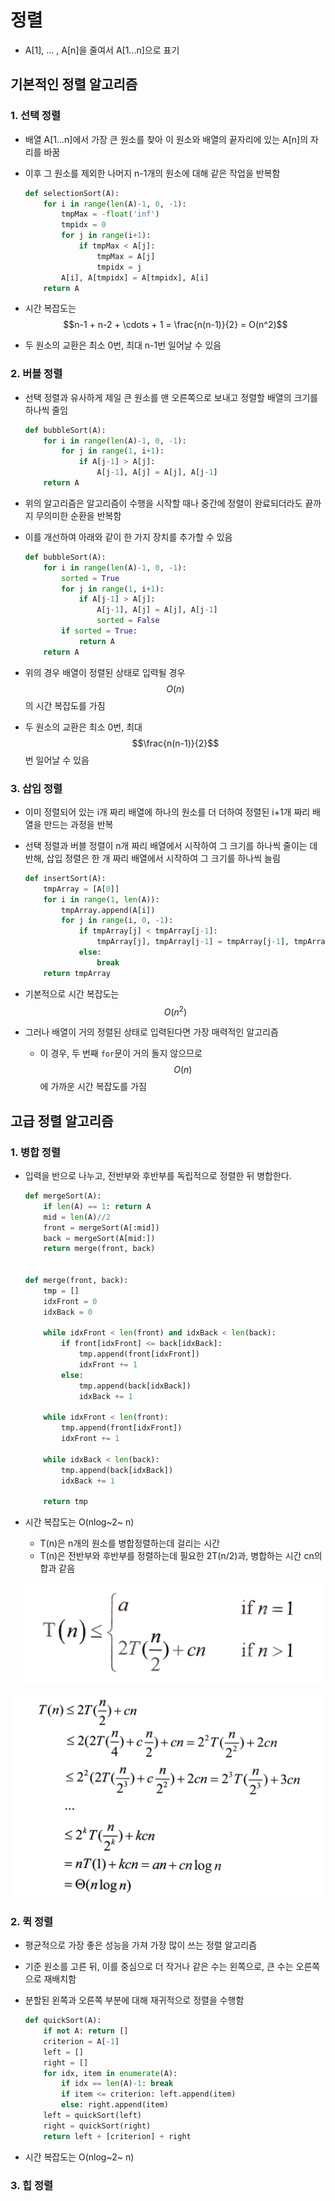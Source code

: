 # 정렬

- A[1], ... , A[n]을 줄여서 A[1...n]으로 표기

## 기본적인 정렬 알고리즘

### 1. 선택 정렬

- 배열 A[1...n]에서 가장 큰 원소를 찾아 이 원소와 배열의 끝자리에 있는 A[n]의 자리를 바꿈

- 이후 그 원소를 제외한 나머지 n-1개의 원소에 대해 같은 작업을 반복함

  ```python
  def selectionSort(A):
      for i in range(len(A)-1, 0, -1):
          tmpMax = -float('inf')
          tmpidx = 0
          for j in range(i+1):
              if tmpMax < A[j]:
                  tmpMax = A[j]
                  tmpidx = j
          A[i], A[tmpidx] = A[tmpidx], A[i]
      return A
  ```

- 시간 복잡도는 $$n-1 + n-2 + \cdots + 1 = \frac{n(n-1)}{2} = O(n^2)$$

- 두 원소의 교환은 최소 0번, 최대 n-1번 일어날 수 있음



### 2. 버블 정렬

- 선택 정렬과 유사하게 제일 큰 원소를 맨 오른쪽으로 보내고 정렬할 배열의 크기를 하나씩 줄임

  ```python
  def bubbleSort(A):
      for i in range(len(A)-1, 0, -1):
          for j in range(1, i+1):
              if A[j-1] > A[j]:
                  A[j-1], A[j] = A[j], A[j-1]
      return A
  ```

- 위의 알고리즘은 알고리즘이 수행을 시작할 때나 중간에 정렬이 완료되더라도 끝까지 무의미한 순환을 반복함

- 이를 개선하여 아래와 같이 한 가지 장치를 추가할 수 있음

  ```python
  def bubbleSort(A):
      for i in range(len(A)-1, 0, -1):
          sorted = True
          for j in range(1, i+1):
              if A[j-1] > A[j]:
                  A[j-1], A[j] = A[j], A[j-1]
                  sorted = False
          if sorted = True:
              return A
      return A
  ```

- 위의 경우 배열이 정렬된 상태로 입력될 경우 $$O(n)$$의 시간 복잡도를 가짐
- 두 원소의 교환은 최소 0번, 최대 $$\frac{n(n-1)}{2}$$번 일어날 수 있음



### 3. 삽입 정렬

- 이미 정렬되어 있는 i개 짜리 배열에 하나의 원소를 더 더하여 정렬된 i+1개 짜리 배열을 만드는 과정을 반복

- 선택 정렬과 버블 정렬이 n개 짜리 배열에서 시작하여 그 크기를 하나씩 줄이는 데 반해, 삽입 정렬은 한 개 짜리 배열에서 시작하여 그 크기를 하나씩 늘림

  ```python
  def insertSort(A):
      tmpArray = [A[0]]
      for i in range(1, len(A)):
          tmpArray.append(A[i])
          for j in range(i, 0, -1):
              if tmpArray[j] < tmpArray[j-1]:
                  tmpArray[j], tmpArray[j-1] = tmpArray[j-1], tmpArray[j]
              else:
                  break
      return tmpArray
  ```

- 기본적으로 시간 복잡도는 $$O(n^2)$$
- 그러나 배열이 거의 정렬된 상태로 입력된다면 가장 매력적인 알고리즘
  - 이 경우, 두 번째 `for`문이 거의 돌지 않으므로 $$O(n)$$에 가까운 시간 복잡도를 가짐



## 고급 정렬 알고리즘

### 1. 병합 정렬

- 입력을 반으로 나누고, 전반부와 후반부를 독립적으로 정렬한 뒤 병합한다.

  ```python
  def mergeSort(A):
      if len(A) == 1: return A
      mid = len(A)//2
      front = mergeSort(A[:mid])
      back = mergeSort(A[mid:])
      return merge(front, back)
  
  
  def merge(front, back):
      tmp = []
      idxFront = 0
      idxBack = 0
  
      while idxFront < len(front) and idxBack < len(back):
          if front[idxFront] <= back[idxBack]:
              tmp.append(front[idxFront])
              idxFront += 1
          else:
              tmp.append(back[idxBack])
              idxBack += 1
      
      while idxFront < len(front):
          tmp.append(front[idxFront])
          idxFront += 1
      
      while idxBack < len(back):
          tmp.append(back[idxBack])
          idxBack += 1
      
      return tmp
  ```

- 시간 복잡도는 O(nlog~2~ n)

  - T(n)은 n개의 원소를 병합정렬하는데 걸리는 시간
  - T(n)은 전반부와 후반부를 정렬하는데 필요한 2T(n/2)과, 병합하는 시간 cn의 합과 같음

  ![](README.assets/KakaoTalk_20220120_235930605.jpg)

![](README.assets/KakaoTalk_20220120_235930605_02-16428589045971.jpg)



### 2. 퀵 정렬

- 평균적으로 가장 좋은 성능을 가져 가장 많이 쓰는 정렬 알고리즘

- 기준 원소를 고른 뒤, 이를 중심으로 더 작거나 같은 수는 왼쪽으로, 큰 수는 오른쪽으로 재배치함

- 분할된 왼쪽과 오른쪽 부분에 대해 재귀적으로 정렬을 수행함

  ```python
  def quickSort(A):
      if not A: return []
      criterion = A[-1]
      left = []
      right = []
      for idx, item in enumerate(A):
          if idx == len(A)-1: break
          if item <= criterion: left.append(item)
          else: right.append(item)
      left = quickSort(left)
      right = quickSort(right)
      return left + [criterion] + right
  
  ```

- 시간 복잡도는 O(nlog~2~ n)



### 3. 힙 정렬

​                                          



